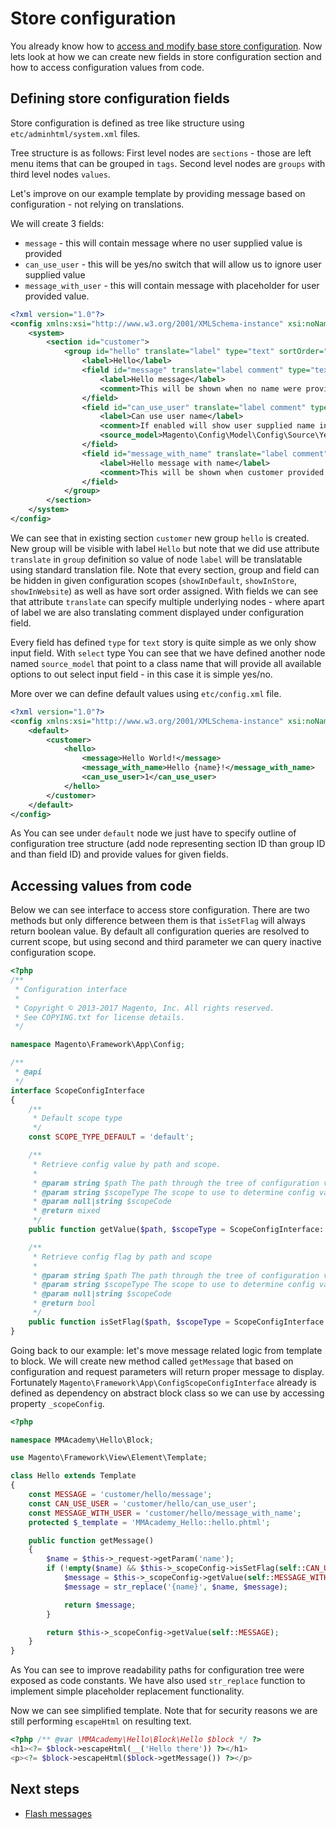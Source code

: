 # Store configuration

You already know how to [access and modify base store configuration](/administration/part1.md).
Now lets look at how we can create new fields in store configuration section and how to access configuration values from code.

## Defining store configuration fields

Store configuration is defined as tree like structure using `etc/adminhtml/system.xml` files.

Tree structure is as follows:
First level nodes are `sections` - those are left menu items that can be grouped in `tags`.
Second level nodes are `groups` with third level nodes `values`.

Let's improve on our example template by providing message based on configuration - not relying on translations.

We will create 3 fields:
* `message` - this will contain message where no user supplied value is provided
* `can_use_user` - this will be yes/no switch that will allow us to ignore user supplied value
* `message_with_user` - this will contain message with placeholder for user provided value.

```xml
<?xml version="1.0"?>
<config xmlns:xsi="http://www.w3.org/2001/XMLSchema-instance" xsi:noNamespaceSchemaLocation="urn:magento:module:Magento_Config:etc/system_file.xsd">
    <system>
        <section id="customer">
            <group id="hello" translate="label" type="text" sortOrder="500" showInDefault="1" showInWebsite="1" showInStore="1">
                <label>Hello</label>
                <field id="message" translate="label comment" type="text" sortOrder="40" showInDefault="1" showInWebsite="1" showInStore="1" canRestore="1">
                    <label>Hello message</label>
                    <comment>This will be shown when no name were provided</comment>
                </field>
                <field id="can_use_user" translate="label comment" type="select" sortOrder="70" showInDefault="1" showInWebsite="1" showInStore="1">
                    <label>Can use user name</label>
                    <comment>If enabled will show user supplied name in message.</comment>
                    <source_model>Magento\Config\Model\Config\Source\Yesno</source_model>
                </field>
                <field id="message_with_name" translate="label comment" type="text" sortOrder="80" showInDefault="1" showInWebsite="1" showInStore="1">
                    <label>Hello message with name</label>
                    <comment>This will be shown when customer provided his name. Type {name} in place where customer name should be placed.</comment>
                </field>
            </group>
        </section>
    </system>
</config>
```

We can see that in existing section `customer` new group `hello` is created.
New group will be visible with label `Hello` but note that we did use attribute `translate` in `group` definition so value of node `label` will be translatable using standard translation file.
Note that every section, group and field can be hidden in given configuration scopes (`showInDefault`, `showInStore`, `showInWebsite`) as well as have sort order assigned.
With fields we can see that attribute `translate` can specify multiple underlying nodes - where apart of label we are also translating comment displayed under configuration field.

Every field has defined `type` for `text` story is quite simple as we only show input field.
With `select` type You can see that we have defined another node named `source_model` that point to a class name that will provide all available options to out select input field - in this case it is simple yes/no.

More over we can define default values using `etc/config.xml` file.
```xml
<?xml version="1.0"?>
<config xmlns:xsi="http://www.w3.org/2001/XMLSchema-instance" xsi:noNamespaceSchemaLocation="urn:magento:module:Magento_Store:etc/config.xsd">
    <default>
        <customer>
            <hello>
                <message>Hello World!</message>
                <message_with_name>Hello {name}!</message_with_name>
                <can_use_user>1</can_use_user>
            </hello>
        </customer>
    </default>
</config>
```

As You can see under `default` node we just have to specify outline of configuration tree structure (add node representing section ID than group ID and than field ID) and provide values for given fields.

## Accessing values from code

Below we can see interface to access store configuration.
There are two methods but only difference between them is that `isSetFlag` will always return boolean value.
By default all configuration queries are resolved to current scope, but using second and third parameter we can query inactive configuration scope.

```php
<?php
/**
 * Configuration interface
 *
 * Copyright © 2013-2017 Magento, Inc. All rights reserved.
 * See COPYING.txt for license details.
 */

namespace Magento\Framework\App\Config;

/**
 * @api
 */
interface ScopeConfigInterface
{
    /**
     * Default scope type
     */
    const SCOPE_TYPE_DEFAULT = 'default';

    /**
     * Retrieve config value by path and scope.
     *
     * @param string $path The path through the tree of configuration values, e.g., 'general/store_information/name'
     * @param string $scopeType The scope to use to determine config value, e.g., 'store' or 'default'
     * @param null|string $scopeCode
     * @return mixed
     */
    public function getValue($path, $scopeType = ScopeConfigInterface::SCOPE_TYPE_DEFAULT, $scopeCode = null);

    /**
     * Retrieve config flag by path and scope
     *
     * @param string $path The path through the tree of configuration values, e.g., 'general/store_information/name'
     * @param string $scopeType The scope to use to determine config value, e.g., 'store' or 'default'
     * @param null|string $scopeCode
     * @return bool
     */
    public function isSetFlag($path, $scopeType = ScopeConfigInterface::SCOPE_TYPE_DEFAULT, $scopeCode = null);
}
```

Going back to our example: let's move message related logic from template to block.
We will create new method called `getMessage` that based on configuration and request parameters will return proper message to display.
Fortunately `Magento\Framework\App\ConfigScopeConfigInterface` already is defined as dependency on abstract block class so we can use by accessing property `_scopeConfig`.

```php
<?php

namespace MMAcademy\Hello\Block;

use Magento\Framework\View\Element\Template;

class Hello extends Template
{
    const MESSAGE = 'customer/hello/message';
    const CAN_USE_USER = 'customer/hello/can_use_user';
    const MESSAGE_WITH_USER = 'customer/hello/message_with_name';
    protected $_template = 'MMAcademy_Hello::hello.phtml';

    public function getMessage()
    {
        $name = $this->_request->getParam('name');
        if (!empty($name) && $this->_scopeConfig->isSetFlag(self::CAN_USE_USER)) {
            $message = $this->_scopeConfig->getValue(self::MESSAGE_WITH_USER);
            $message = str_replace('{name}', $name, $message);

            return $message;
        }

        return $this->_scopeConfig->getValue(self::MESSAGE);
    }
}
```

As You can see to improve readability paths for configuration tree were exposed as code constants.
We have also used `str_replace` function to implement simple placeholder replacement functionality.

Now we can see simplified template.
Note that for security reasons we are still performing `escapeHtml` on resulting text.

```php
<?php /** @var \MMAcademy\Hello\Block\Hello $block */ ?>
<h1><?= $block->escapeHtml(__('Hello there')) ?></h1>
<p><?= $block->escapeHtml($block->getMessage()) ?></p>
```

## Next steps

* [Flash messages](flash_message.md)
